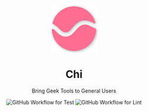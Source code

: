 <div align="center">
  <img src="assets/logo.png" width="128px">
  <h1>Chi</h1>

Bring Geek Tools to General Users

![GitHub Workflow for Test](https://img.shields.io/github/workflow/status/thezzisu/chi/Build%20and%20Test?label=test&style=flat-square)
![GitHub Workflow for Lint](https://img.shields.io/github/workflow/status/thezzisu/chi/Lint?label=lint&style=flat-square)

</div>
